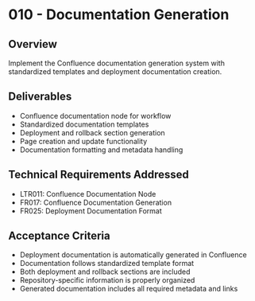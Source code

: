 # 010 - Documentation Generation

## Overview
Implement the Confluence documentation generation system with standardized templates and deployment documentation creation.

## Deliverables
- Confluence documentation node for workflow
- Standardized documentation templates
- Deployment and rollback section generation
- Page creation and update functionality
- Documentation formatting and metadata handling

## Technical Requirements Addressed
- LTR011: Confluence Documentation Node
- FR017: Confluence Documentation Generation
- FR025: Deployment Documentation Format

## Acceptance Criteria
- Deployment documentation is automatically generated in Confluence
- Documentation follows standardized template format
- Both deployment and rollback sections are included
- Repository-specific information is properly organized
- Generated documentation includes all required metadata and links
